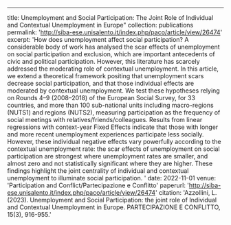 ---
title: Unemployment and Social Participation: The Joint Role of Individual and Contextual Unemployment in Europe"
collection: publications
permalink: 'http://siba-ese.unisalento.it/index.php/paco/article/view/26474'
excerpt: 'How does unemployment affect social participation? A considerable body of work has analysed the scar effects of unemployment on social participation and exclusion, which are important antecedents of civic and political participation. However, this literature has scarcely addressed the moderating role of contextual unemployment. In this article, we extend a theoretical framework positing that unemployment scars decrease social participation, and that those individual effects are moderated by contextual unemployment. We test these hypotheses relying on Rounds 4–9 (2008–2018) of the European Social Survey, for 33 countries, and more than 100 sub-national units including macro-regions (NUTS1) and regions (NUTS2), measuring participation as the frequency of social meetings with relatives/friends/colleagues. Results from linear regressions with context-year Fixed Effects indicate that those with longer and more recent unemployment experiences participate less socially. However, these individual negative effects vary powerfully according to the contextual unemployment rate: the scar effects of unemployment on social participation are strongest where unemployment rates are smaller, and almost zero and not statistically significant where they are higher. These findings highlight the joint centrality of individual and contextual unemployment to illuminate social participation.
'
date: 2022-11-01
venue: 'Participation and Conflict/Partecipazione e Conflitto'
paperurl: 'http://siba-ese.unisalento.it/index.php/paco/article/view/26474'
citation: 'Azzollini, L. (2023). Unemployment and Social Participation: the joint role of Individual and Contextual Unemployment in Europe. PARTECIPAZIONE E CONFLITTO, 15(3), 916-955.'
